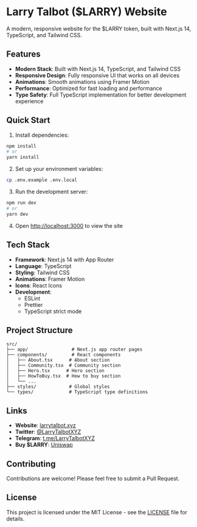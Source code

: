 # Larry Talbot ($LARRY) Website

A modern, responsive website for the $LARRY token, built with Next.js 14, TypeScript, and Tailwind CSS.

## Features

- **Modern Stack**: Built with Next.js 14, TypeScript, and Tailwind CSS
- **Responsive Design**: Fully responsive UI that works on all devices
- **Animations**: Smooth animations using Framer Motion
- **Performance**: Optimized for fast loading and performance
- **Type Safety**: Full TypeScript implementation for better development experience

## Quick Start

1. Install dependencies:
```bash
npm install
# or
yarn install
```

2. Set up your environment variables:
```bash
cp .env.example .env.local
```

3. Run the development server:
```bash
npm run dev
# or
yarn dev
```

4. Open [http://localhost:3000](http://localhost:3000) to view the site

## Tech Stack

- **Framework**: Next.js 14 with App Router
- **Language**: TypeScript
- **Styling**: Tailwind CSS
- **Animations**: Framer Motion
- **Icons**: React Icons
- **Development**: 
  - ESLint
  - Prettier
  - TypeScript strict mode

## Project Structure

```
src/
├── app/                # Next.js app router pages
├── components/         # React components
│   ├── About.tsx      # About section
│   ├── Community.tsx  # Community section
│   ├── Hero.tsx      # Hero section
│   ├── HowToBuy.tsx  # How to buy section
│   └── ...
├── styles/            # Global styles
└── types/             # TypeScript type definitions
```

## Links

- **Website**: [larrytalbot.xyz](https://larrytalbot.xyz)
- **Twitter**: [@LarryTalbotXYZ](https://twitter.com/LarryTalbotXYZ)
- **Telegram**: [t.me/LarryTalbotXYZ](https://t.me/LarryTalbotXYZ)
- **Buy $LARRY**: [Uniswap](https://app.uniswap.org/swap?chain=optimism&inputCurrency=NATIVE&outputCurrency=0xad984fbd3fb10d0b47d561be7295685af726fdb3)

## Contributing

Contributions are welcome! Please feel free to submit a Pull Request.

## License

This project is licensed under the MIT License - see the [LICENSE](LICENSE) file for details.
